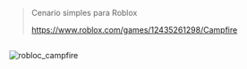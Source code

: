 > Cenario simples para Roblox
>
> https://www.roblox.com/games/12435261298/Campfire
>
##

![robloc_campfire](https://github.com/jeziel-nogueira/desafio-roblox1/assets/119265934/8696439b-92be-4dbe-9093-bda7f7d72302)

